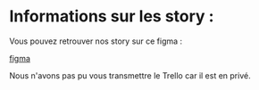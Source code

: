 # Informations sur les story :

Vous pouvez retrouver nos story sur ce figma :

[figma](https://www.figma.com/file/zfJ0XN8n7k4EpibJLxsv1p/Storyboard?node-id=0%3A1&t=hBafIAdjj5AKqF6B-0)

Nous n'avons pas pu vous transmettre le Trello car il est en privé.